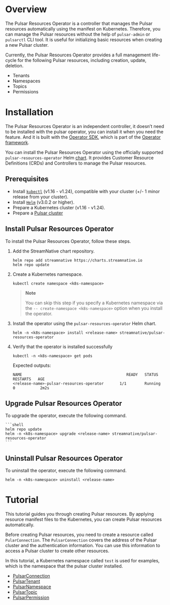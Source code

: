 # Overview

The Pulsar Resources Operator is a controller that manages the Pulsar resources automatically using the manifest on Kubernetes. Therefore, you can manage the Pulsar resources without the help of `pulsar-admin` or `pulsarctl` CLI tool. It is useful for initializing basic resources when creating a new Pulsar cluster.

Currently, the Pulsar Resources Operator provides a full management life-cycle for the following Pulsar resources, including creation, update, deletion. 

- Tenants
- Namespaces
- Topics
- Permissions


# Installation

The Pulsar Resources Operator is an independent controller, it doesn’t need to be installed with the pulsar operator, you can install it when you need the feature. And it is built with the [Operator SDK](https://github.com/operator-framework/operator-sdk), which is part of the [Operator framework](https://github.com/operator-framework/).


You can install the Pulsar Resources Operator using the officially supported `pulsar-resources-operator` Helm [chart](https://github.com/streamnative/charts/tree/master/charts/pulsar-resources-operator). It provides Customer Resource Definitions (CRDs) and Controllers to manage the Pulsar resources.

## Prerequisites

- Install [`kubectl`](https://kubernetes.io/docs/tasks/tools/#kubectl) (v1.16 - v1.24), compatible with your cluster (+/- 1 minor release from your cluster).
- Install [`Helm`](https://helm.sh/docs/intro/install/) (v3.0.2 or higher).
- Prepare a Kubernetes cluster (v1.16 - v1.24).
- Prepare a [Pulsar cluster](https://docs.streamnative.io/operators/pulsar-operator/tutorial/deploy-pulsar)


## Install Pulsar Resources Operator

To install the Pulsar Resources Operator, follow these steps.
1. Add the StreamNative chart repository.
    
    ```shell
    helm repo add streamnative https://charts.streamnative.io
    helm repo update
    ```

2. Create a Kubernetes namespace.
    
    ```shell
    kubectl create namespace <k8s-namespace>
    ```
    >**Note**
    >
    > You can skip this step if you specify a Kubernetes namespace via the `-- create-namespace <k8s-namespace>` option when you install the operator.

3. Install the operator using the `pulsar-resources-operator` Helm chart.
    
    ```shell
    helm -n <k8s-namespace> install <release-name> streamnative/pulsar-resources-operator
    ```
4. Verify that the operator is installed successfully
    
    ```shell
    kubectl -n <k8s-namespace> get pods
    ```

    Expected outputs:

    ```shell
    NAME                                              READY   STATUS    RESTARTS   AGE
    <release-name>-pulsar-resources-operator       1/1        Running            0           2m2s
    ```

## Upgrade Pulsar Resources Operator

To upgrade the operator, execute the following command.

    ```shell
    helm repo update
    helm -n <k8s-namespace> upgrade <release-name> streamnative/pulsar-resources-operator
    ```

## Uninstall Pulsar Resources Operator

To uninstall the operator, execute the following command.

```shell
helm -n <k8s-namespace> uninstall <release-name>
```

# Tutorial

This tutorial guides you through creating Pulsar resources. By applying resource manifest files  to the Kubernetes, you can create Pulsar resources automatically.

Before creating Pulsar resources, you need to create a resource called `PularConnection`. The `PulsarConnection` covers the address of the Pulsar cluster and the authentication information. You can use this information  to access a Pulsar cluster to create other resources.

In this tutorial, a Kubernetes namespace called `test` is used for examples, which is the namespace that the pulsar cluster installed.

- [PulsarConnection](docs/pulsar_connection.md)
- [PulsarTenant](docs/pulsar_tenant.md)
- [PulsarNamespace](docs/pulsar_namespace.md)
- [PulsarTopic](docs/pulsar_topic.md)
- [PulsarPermission](docs/pulsar_permission.md)
